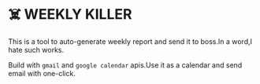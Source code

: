 # ☠️ WEEKLY KILLER

This is a tool to auto-generate weekly report and send it to boss.In a word,I hate such works.

Build with `gmail` and `google calendar` apis.Use it as a calendar and send email with one-click.
